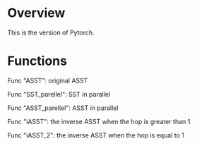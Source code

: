 # Overview
This is the version of Pytorch.
# Functions
Func "ASST":           original ASST

Func "SST_parellel":   SST in parallel

Func "ASST_parellel":  ASST in parallel

Func "iASST":          the inverse ASST when the hop is greater than 1

Func "iASST_2":        the inverse ASST when the hop is equal to 1
